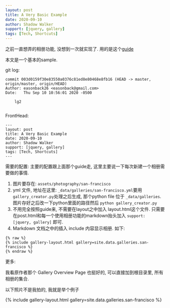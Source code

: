```yaml
---
layout: post
title: A Very Basic Example
date: 2020-09-10
author: Shadow Walker
support: [jquery, gallery]
tags: [Tech, Shortcuts]
---
```


之前一直想弄的相册功能, 没想到一次就实现了. 用的是这个[guide](https://easonback26.github.io/ShadowArchive/JekyllAlbumSetup/)

本文是一个基本的sample. 

git log: 

```
commit 003d0159f30e83550a0376c81ed8e80468e8fb16 (HEAD -> master, origin/master, origin/HEAD)
Author: easonback26 <easonback@gmail.com>
Date:   Thu Sep 10 10:56:01 2020 -0500

    lg2
    
```

FrontHead:
```
---
layout: post
title: A Very Basic Example
date: 2020-09-10
author: Shadow Walker
support: [jquery, gallery]
tags: [Tech, Shortcuts]
---
```

需要的配置: 
主要的配置跟上面那个guide走, 这里主要说一下每次新建一个相册需要做的事情. 

1. 图片要存在: `assets/photography/san-francisco`
2. yml 文件, 地址在这里: `_data/galleries/san-francisco.yml`要用`gallery_creator.py`处理之后生成, 那个python file 位于 `_data/galleries`.   图片存好之后改一下python里面的路径然后 `python gallery_creator.py`
4. 不用完全按照guide来, 不需要在layout之中加入 layout.html这个文件. 只需要在post.html和每一个使用相册功能的markdown抬头加入 `support: [jquery, gallery]` 即可. 
4. Markdown 文档之中的插入 include 内容显示相册. 如下: 

```
{% raw %}
{% include gallery-layout.html gallery=site.data.galleries.san-francisco %}
{% endraw %}
```



更多: 

我看原作者那个 Gallery Overview Page 也挺好的, 可以直接加到根目录里, 所有相册的集合. 
    
以下照片不是我拍的, 我就是举个例子


{% include gallery-layout.html gallery=site.data.galleries.san-francisco %}